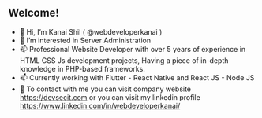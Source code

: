## Welcome!
- 👋 Hi, I’m Kanai Shil ( @webdeveloperkanai )
- 👀 I’m interested in Server Administration 
- 📫 Professional Website Developer with over 5 years of experience in HTML CSS Js development projects, Having a piece of in-depth knowledge in PHP-based frameworks.
- 📫 Currently working with Flutter - React Native and React JS - Node JS 
- 🤙 To contact with me you can visit company website https://devsecit.com or you can visit my linkedin profile https://www.linkedin.com/in/webdeveloperkanai/ 

<!---
webdeveloperkanai/webdeveloperkanai is a ✨ special ✨ repository because its `README.md` (this file) appears on your GitHub profile.
You can click the Preview link to take a look at your changes.
--->
